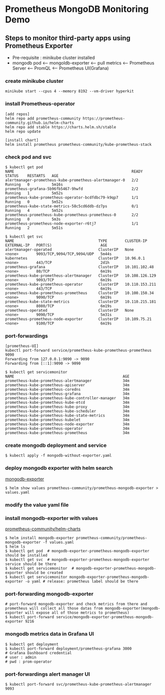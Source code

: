 # Prometheus MongoDB Monitoring Demo

## Steps to monitor third-party apps using Prometheus Exporter

* Pre-requisite : minikube cluster installed
* mongodb pod <-- mongoldb-exporter <-- pull metrics <-- Prometheus Server <-- PromQL <-- Prometheus UI(Grafana)

### create minikube cluster

```shell
minikube start --cpus 4 --memory 8192 --vm-driver hyperkit
```

### install Prometheus-operator 

```shell
[add repos]
helm repo add prometheus-community https://prometheus-community.github.io/helm-charts
helm repo add stable https://charts.helm.sh/stable
helm repo update

[install chart]
helm install prometheus prometheus-community/kube-prometheus-stack
```

### check pod and svc

```shell
$ kubectl get pod
NAME                                                     READY   STATUS    RESTARTS   AGE
alertmanager-prometheus-kube-prometheus-alertmanager-0   2/2     Running   0          5m16s
prometheus-grafana-5b96fb5467-9hwfd                      2/2     Running   1          5m52s
prometheus-kube-prometheus-operator-bcdfdbc79-k9qp7      1/1     Running   0          5m52s
prometheus-kube-state-metrics-58c5cd6ddb-dz7ps           0/1     Running   4          5m52s
prometheus-prometheus-kube-prometheus-prometheus-0       2/2     Running   0          5m3s
prometheus-prometheus-node-exporter-r6tj7                1/1     Running   2          5m51s
```

```shell
$ kubectl get svc
NAME                                      TYPE        CLUSTER-IP       EXTERNAL-IP   PORT(S)                      AGE
alertmanager-operated                     ClusterIP   None             <none>        9093/TCP,9094/TCP,9094/UDP   5m44s
kubernetes                                ClusterIP   10.96.0.1        <none>        443/TCP                      2d1h
prometheus-grafana                        ClusterIP   10.101.102.48    <none>        80/TCP                       6m19s
prometheus-kube-prometheus-alertmanager   ClusterIP   10.108.126.129   <none>        9093/TCP                     6m19s
prometheus-kube-prometheus-operator       ClusterIP   10.110.153.211   <none>        443/TCP                      6m19s
prometheus-kube-prometheus-prometheus     ClusterIP   10.100.150.34    <none>        9090/TCP                     6m19s
prometheus-kube-state-metrics             ClusterIP   10.110.215.181   <none>        8080/TCP                     6m19s
prometheus-operated                       ClusterIP   None             <none>        9090/TCP                     5m31s
prometheus-prometheus-node-exporter       ClusterIP   10.109.75.21     <none>        9100/TCP                     6m19s
```

### port-forwardings

```shell
[prometheus-UI]
kubectl port-forward service/prometheus-kube-prometheus-prometheus 9090
Forwarding from 127.0.0.1:9090 -> 9090
Forwarding from [::1]:9090 -> 9090
```

```shell
$ kubectl get servicemonitor 
NAME                                                 AGE
prometheus-kube-prometheus-alertmanager              34m
prometheus-kube-prometheus-apiserver                 34m
prometheus-kube-prometheus-coredns                   34m
prometheus-kube-prometheus-grafana                   34m
prometheus-kube-prometheus-kube-controller-manager   34m
prometheus-kube-prometheus-kube-etcd                 34m
prometheus-kube-prometheus-kube-proxy                34m
prometheus-kube-prometheus-kube-scheduler            34m
prometheus-kube-prometheus-kube-state-metrics        34m
prometheus-kube-prometheus-kubelet                   34m
prometheus-kube-prometheus-node-exporter             34m
prometheus-kube-prometheus-operator                  34m
prometheus-kube-prometheus-prometheus                34m
```

### create mongodb deployment and service

```shell 
$ kubectl apply -f mongodb-without-exporter.yaml
```

### deploy mongodb exporter with helm search

[mongodb-exporter](https://github.com/helm/charts/tree/master/stable/prometheus-mongodb-exporter)

```shell
$ helm show values prometheus-community/prometheus-mongodb-exporter > values.yaml
```

### modify the value yaml file

### install mongodb-exporter with values

[prometheus-community/helm-charts](https://github.com/prometheus-community/helm-charts/tree/main/charts/prometheus-mongodb-exporter)

```shell
$ helm install mongodb-exporter prometheus-community/prometheus-mongodb-exporter -f values.yaml
$ helm ls
$ kubectl get pod  # mongodb-exporter-prometheus-mongodb-exporter should be installed
$ kubectl get svc  # mongodb-exporter-prometheus-mongodb-exporter service should be there
$ kubectl get servicemonitor  # mongodb-exporter-prometheus-mongodb-exporter should be created
$ kubectl get servicemonitor mongodb-exporter-prometheus-mongodb-exporter -o yaml # release: prometheus label should be there
```

### port-forwarding mongodb-exporter 

```shell
# port-forward mongodb-exporter and check metrics from there and prometheus will collect all those datas from mongodb-exporter(mongodb-exporter will expose all of those metrics to prometheus)
$ kubectl port-forward service/mongodb-exporter-prometheus-mongodb-exporter 9216
```

### mongodb metrics data in Grafana UI

```shell
$ kubectl get deployment
$ kubectl port-forward deployment/prometheus-grafana 3000
# Grafana Dashboard credential
# user : admin
# pwd : prom-operator
```

### port-forwardings alert manager UI

```shell
$ kubectl port-forward svc/prometheus-kube-prometheus-alertmanager 9093
```

















